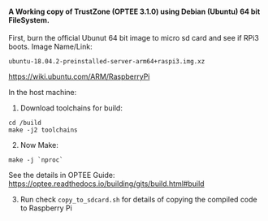 
#### A Working copy of TrustZone (OPTEE 3.1.0) using Debian (Ubuntu) 64 bit FileSystem.

First, burn the official Ubunut 64 bit image to micro sd card and see if RPi3 boots. Image Name/Link:

`ubuntu-18.04.2-preinstalled-server-arm64+raspi3.img.xz`

https://wiki.ubuntu.com/ARM/RaspberryPi


In the host machine: 

1. Download toolchains for build:

```
cd /build
make -j2 toolchains
```

2. Now Make:

```
make -j `nproc`
```


See the details in OPTEE Guide: https://optee.readthedocs.io/building/gits/build.html#build

3. Run check `copy_to_sdcard.sh` for details of copying the compiled code to Raspberry Pi
